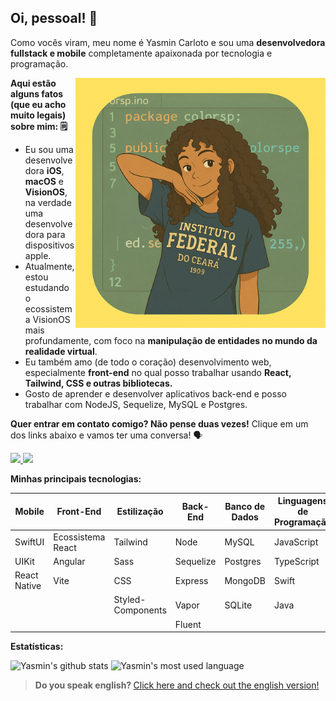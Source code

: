 <p align="left">
  <h2>
    <b>
    Oi, pessoal! 👋
    </b>
  </h2>
  Como vocês viram, meu nome é Yasmin Carloto e sou uma <strong>desenvolvedora fullstack e mobile</strong> completamente apaixonada por tecnologia e programação. 
</p>

<img src="https://github.com/Yasmin-Carloto/Yasmin-Carloto/blob/main/readme-drawing.png" min-width="400px" max-width="400px" width="400px" align="right" alt="Computer">

<p align="left">
  
<strong>Aqui estão alguns fatos (que eu acho muito legais) sobre mim: 🗒️</strong>

  * Eu sou uma desenvolvedora <strong>iOS</strong>, <strong>macOS</strong> e <strong>VisionOS</strong>, na verdade uma desenvolvedora para dispositivos apple.
  * Atualmente, estou estudando o ecossistema VisionOS mais profundamente, com foco na <strong>manipulação de entidades no mundo da realidade virtual</strong>.
  * Eu também amo (de todo o coração) desenvolvimento web, especialmente <strong>front-end</strong> no qual posso trabalhar usando  <strong>React, Tailwind, CSS e outras bibliotecas.</strong>
  * Gosto de aprender e desenvolver aplicativos back-end e posso trabalhar com NodeJS, Sequelize, MySQL e Postgres.
</p>

<p align="left">
  
<strong>Quer entrar em contato comigo? Não pense duas vezes!</strong>
Clique em um dos links abaixo e vamos ter uma conversa! 🗣️

  <a href="mailto:carlotoyasmin11@gmail.com"> 
    <img src="https://img.shields.io/badge/Gmail-D14836?style=for-the-badge&logo=gmail&logoColor=white" /> 
  </a>


  <a href="https://www.linkedin.com/in/yasmin-carloto/"> 
    <img src="https://img.shields.io/badge/linkedin-%230077B5.svg?style=for-the-badge&logo=linkedin&logoColor=white" /> 
  </a>
</p>

<p align="left">
  
<strong>Minhas principais tecnologias:</strong>

  | Mobile       | Front-End           | Estilização       | Back-End  | Banco de Dados | Linguagens de Programação |
  | ---------    | ------------------- | ----------------- | --------- | -------------- | ------------------------- |
  | SwiftUI      | Ecossistema React   | Tailwind          | Node      | MySQL          | JavaScript                |
  | UIKit        | Angular             | Sass              | Sequelize | Postgres       | TypeScript                |
  | React Native | Vite                | CSS               | Express   | MongoDB        | Swift                     |
  |              |                     | Styled-Components | Vapor     | SQLite         | Java                      |
  |              |                     |                   | Fluent    |                |                           |
</p>

<p align="left">
  
<strong>Estatísticas: </strong>

  <img src="https://camo.githubusercontent.com/afa6aceafae5a6287d1a217406379cf023794b5b269c456d70bbaff0a8786c54/68747470733a2f2f6769746875622d726561646d652d73746174732e76657263656c2e6170702f6170693f757365726e616d653d7961736d696e2d6361726c6f746f2673686f775f69636f6e733d74727565267468656d653d6f6e656461726b" alt="Yasmin's github stats" />

  <img src="https://camo.githubusercontent.com/1e3d2a9b6fb765b40dfcffc3659eb12ca5524bb45491de5ae0d1af7afaefbd05/68747470733a2f2f6769746875622d726561646d652d73746174732e76657263656c2e6170702f6170692f746f702d6c616e67732f3f757365726e616d653d7961736d696e2d6361726c6f746f267468656d653d6f6e656461726b266c61796f75743d636f6d70616374" alt="Yasmin's most used language" />
</p>

> <strong>Do you speak english? </strong> [Click here and check out the english version!](https://github.com/Yasmin-Carloto/Yasmin-Carloto/blob/main/README-EN.md)
